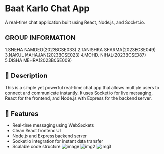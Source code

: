 # Baat Karlo Chat App

A real-time chat application built using React, Node.js, and Socket.io.

## GROUP INFORMATION

1.SNEHA NAMDEO(2023BCSE033)
2.TANISHKA SHARMA(2023BCSE049)
3.NAKUL MAHAJAN(2023BCSE023)
4.MOHD. NIHAL(2023BCSE087)
5.DISHA MEHRA(2023BCSE009)

## 📖 Description

This is a simple yet powerful real-time chat app that allows multiple users to connect and communicate instantly. It uses Socket.io for live messaging, React for the frontend, and Node.js with Express for the backend server.

## 🚀 Features

- Real-time messaging using WebSockets
- Clean React frontend UI
- Node.js and Express backend server
- Socket.io integration for instant data transfer
- Scalable code structure
![image](https://github.com/user-attachments/assets/4f2821ce-cf0b-4fa3-bdc9-c2e7ef4f573f)
![img2](https://github.com/user-attachments/assets/738e3918-3a01-4cd1-b298-714d476be353)
![img3](https://github.com/user-attachments/assets/7f60409e-36f6-441a-b89f-71a1a0280728)






